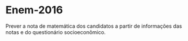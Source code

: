 # Enem-2016
Prever a nota de matemática dos candidatos a partir de informações das notas e do questionário socioeconômico.
